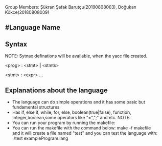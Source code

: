 Group Members: Şükran Şafak Barutçu(20190808003), Doğukan Kökce(20180808009)

#Language Name
--

## Syntax
NOTE: Sytnax definations will be available, when the yacc file created.

\<prog\> : \<stmt\> | \<stmts\>

\<stmt\> : \<expr\> ...

## Explanations about the language

- The language can do simple operations and it has some basic but fundamental structures
- Has if, else if, while, for, else, boolean(true|false), function, Integer,boolean,some operators like "=",";"
and etc.
NOTE: 
- You can run your program by running the makefile:
- You can run the makefile with the command below:
  make -f makefile and it will create a file named "test" and you can test the language with:
  ./test exampleProgram.lang
